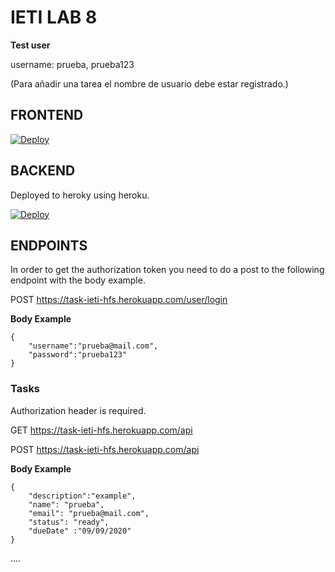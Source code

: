 # IETI LAB 8

**Test user**

username: prueba, prueba123

(Para añadir una tarea el nombre de usuario debe estar registrado.)

## FRONTEND

[![Deploy](https://www.herokucdn.com/deploy/button.svg)](https://taskplannerieti2021.herokuapp.com/users)

## BACKEND

Deployed to heroky using heroku.

[![Deploy](https://www.herokucdn.com/deploy/button.svg)](https://task-ieti-hfs.herokuapp.com/)


## ENDPOINTS

In order to get the authorization token you need to do a post to the following endpoint with the body example.


POST https://task-ieti-hfs.herokuapp.com/user/login

**Body Example**

    {
        "username":"prueba@mail.com",
        "password":"prueba123"
    }

### Tasks

Authorization header is required.

GET https://task-ieti-hfs.herokuapp.com/api

POST https://task-ieti-hfs.herokuapp.com/api

**Body Example**

    {
        "description":"example",
        "name": "prueba",
        "email": "prueba@mail.com",
        "status": "ready",
        "dueDate" :"09/09/2020"
    }

....



